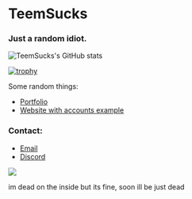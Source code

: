 # TeemSucks
### Just a random idiot.

![TeemSucks's GitHub stats](https://github-readme-stats.vercel.app/api?username=TeemSucks&theme=github_dark&show_icons=true)

[![trophy](https://github-profile-trophy.vercel.app/?username=TeemSucks&rank=SECRET,S,AAA,AA,A,B,C&theme=discord)](https://github.com/ryo-ma/github-profile-trophy)


Some random things:
- [Portfolio](https://teemsucks.github.io/portfolio)
- [Website with accounts example](https://github.com/TeemSucks/login-and-register-example)

### Contact:
- [Email](mailto:CatboyEXE@cock.li)
- [Discord](https://discord.com/users/675492571203764236)

[![](https://visitcount.itsvg.in/api?id=TeemSucks&label=Profile%20Views&color=6&icon=0&pretty=true)](https://visitcount.itsvg.in)

im dead on the inside but its fine, soon ill be just dead
